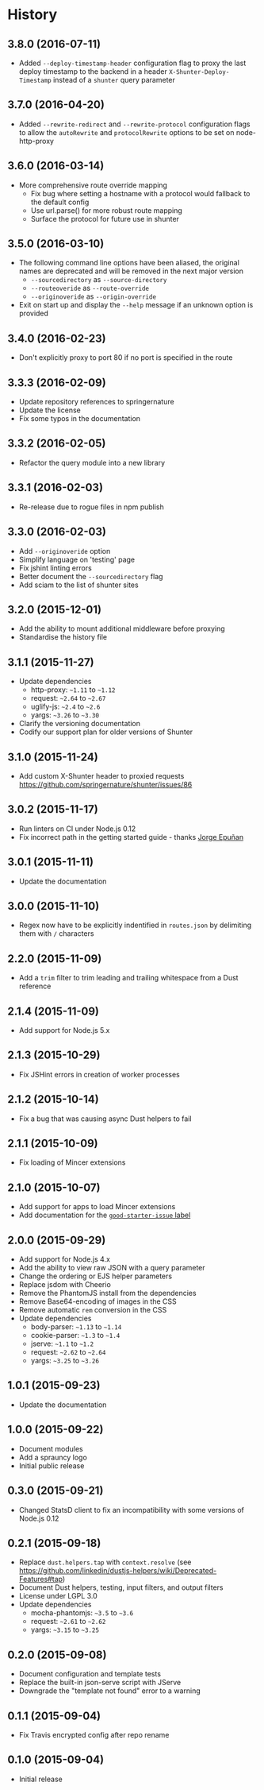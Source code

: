 
# History

## 3.8.0 (2016-07-11)

  * Added `--deploy-timestamp-header` configuration flag to proxy the last deploy timestamp to the backend in a header `X-Shunter-Deploy-Timestamp` instead of a `shunter` query parameter

## 3.7.0 (2016-04-20)

  * Added `--rewrite-redirect` and `--rewrite-protocol` configuration flags to allow the `autoRewrite` and `protocolRewrite` options to be set on node-http-proxy

## 3.6.0 (2016-03-14)

  * More comprehensive route override mapping
    * Fix bug where setting a hostname with a protocol would fallback to the default config
    * Use url.parse() for more robust route mapping
    * Surface the protocol for future use in shunter

## 3.5.0 (2016-03-10)

  * The following command line options have been aliased, the original names are deprecated and will be removed in the next major version
    * `--sourcedirectory` as `--source-directory`
    * `--routeoveride` as `--route-override`
    * `--originoveride` as `--origin-override`
  * Exit on start up and display the `--help` message if an unknown option is provided

## 3.4.0 (2016-02-23)

  * Don't explicitly proxy to port 80 if no port is specified in the route

## 3.3.3 (2016-02-09)

  * Update repository references to springernature
  * Update the license
  * Fix some typos in the documentation

## 3.3.2 (2016-02-05)

  * Refactor the query module into a new library

## 3.3.1 (2016-02-03)

  * Re-release due to rogue files in npm publish

## 3.3.0 (2016-02-03)

  * Add `--originoveride` option
  * Simplify language on 'testing' page
  * Fix jshint linting errors
  * Better document the `--sourcedirectory` flag
  * Add sciam to the list of shunter sites

## 3.2.0 (2015-12-01)

  * Add the ability to mount additional middleware before proxying
  * Standardise the history file

## 3.1.1 (2015-11-27)

  * Update dependencies
    * http-proxy: `~1.11` to `~1.12`
    * request: `~2.64` to `~2.67`
    * uglify-js: `~2.4` to `~2.6`
    * yargs: `~3.26` to `~3.30`
  * Clarify the versioning documentation
  * Codify our support plan for older versions of Shunter

## 3.1.0 (2015-11-24)

  * Add custom X-Shunter header to proxied requests https://github.com/springernature/shunter/issues/86

## 3.0.2 (2015-11-17)

  * Run linters on CI under Node.js 0.12
  * Fix incorrect path in the getting started guide - thanks [Jorge Epuñan](https://github.com/juanbrujo)

## 3.0.1 (2015-11-11)

  * Update the documentation

## 3.0.0 (2015-11-10)

  * Regex now have to be explicitly indentified in `routes.json` by delimiting them with `/` characters

## 2.2.0 (2015-11-09)

  * Add a `trim` filter to trim leading and trailing whitespace from a Dust reference

## 2.1.4 (2015-11-09)

  * Add support for Node.js 5.x

## 2.1.3 (2015-10-29)

  * Fix JSHint errors in creation of worker processes

## 2.1.2 (2015-10-14)

  * Fix a bug that was causing async Dust helpers to fail

## 2.1.1 (2015-10-09)

  * Fix loading of Mincer extensions

## 2.1.0 (2015-10-07)

  * Add support for apps to load Mincer extensions
  * Add documentation for the [`good-starter-issue` label](https://github.com/springernature/shunter/labels/good-starter-issue)

## 2.0.0 (2015-09-29)

  * Add support for Node.js 4.x
  * Add the ability to view raw JSON with a query parameter
  * Change the ordering or EJS helper parameters
  * Replace jsdom with Cheerio
  * Remove the PhantomJS install from the dependencies
  * Remove Base64-encoding of images in the CSS
  * Remove automatic `rem` conversion in the CSS
  * Update dependencies
    * body-parser: `~1.13` to `~1.14`
    * cookie-parser: `~1.3` to `~1.4`
    * jserve: `~1.1` to `~1.2`
    * request: `~2.62` to `~2.64`
    * yargs: `~3.25` to `~3.26`

## 1.0.1 (2015-09-23)

  * Update the documentation

## 1.0.0 (2015-09-22)

  * Document modules
  * Add a sprauncy logo
  * Initial public release

## 0.3.0 (2015-09-21)

  * Changed StatsD client to fix an incompatibility with some versions of Node.js 0.12

## 0.2.1 (2015-09-18)

  * Replace `dust.helpers.tap` with `context.resolve` (see https://github.com/linkedin/dustjs-helpers/wiki/Deprecated-Features#tap)
  * Document Dust helpers, testing, input filters, and output filters
  * License under LGPL 3.0
  * Update dependencies
    * mocha-phantomjs: `~3.5` to `~3.6`
    * request: `~2.61` to `~2.62`
    * yargs: `~3.15` to `~3.25`

## 0.2.0 (2015-09-08)

  * Document configuration and template tests
  * Replace the built-in json-serve script with JServe
  * Downgrade the "template not found" error to a warning

## 0.1.1 (2015-09-04)

  * Fix Travis encrypted config after repo rename

## 0.1.0 (2015-09-04)

  * Initial release
